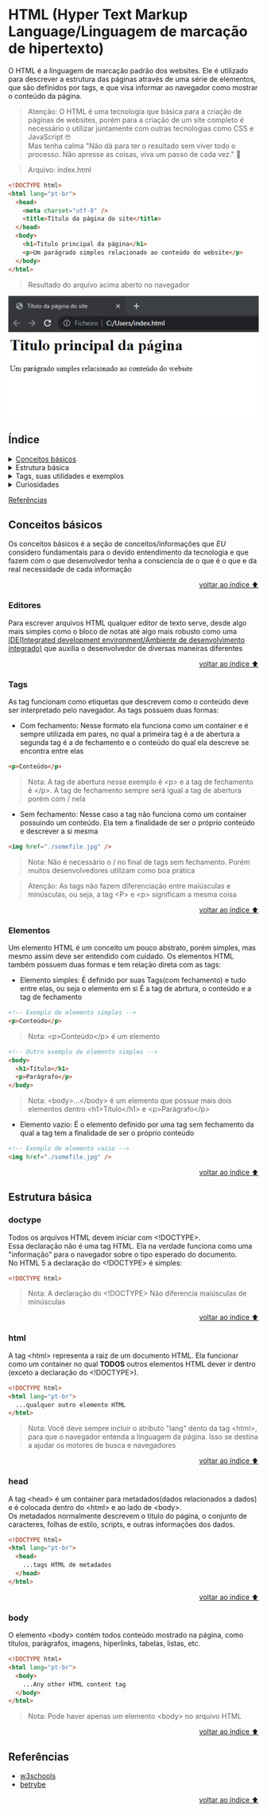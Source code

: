 # HTML (Hyper Text Markup Language/Linguagem de marcação de hipertexto)

O HTML é a linguagem de marcação padrão dos websites. Ele é utilizado para descrever a estrutura das páginas através de uma série de elementos, que são definidos por tags, e que visa informar ao navegador como mostrar o conteúdo da página.

> Atenção: O HTML é uma tecnologia que básica para a criação de páginas de websites, porém para a criação de um site completo é necessário o utilizar juntamente com outras tecnologias como CSS e JavaScript 🤓 \
> Mas tenha calma "Não dá para ter o resultado sem viver todo o processo. Não apresse as coisas, viva um passo de cada vez." 🧘

> Arquivo: index.html

```html
<!DOCTYPE html>
<html lang="pt-br">
  <head>
    <meta charset="utf-8" />
    <title>Título da página do site</title>
  </head>
  <body>
    <h1>Titulo principal da página</h1>
    <p>Um parágrado simples relacionado ao conteúdo do website</p>
  </body>
</html>
```

> Resultado do arquivo acima aberto no navegador

![Resultado do código interpretado pelo navegador](./assets/basic-html-sample-code.jpg)

## Índice

<details>
  <summary><a href="#conceitos-básicos">Conceitos básicos</a></summary>

&emsp;&emsp;[Editores](#editores)\
&emsp;&emsp;[Tags](#tags)\
&emsp;&emsp;...Aninhamento\
&emsp;&emsp;[Elementos](#elementos)\
&emsp;&emsp;...Atributos\
&emsp;&emsp;...Semântica\
&emsp;&emsp;...Espaço ocupado pelos elementos\
&emsp;&emsp;...Entidades HTML\
&emsp;&emsp;...Conjunto de caracteres

</details>

<details>
  <summary>Estrutura básica</summary>

&emsp;&emsp;[doctype](#doctype) \
&emsp;&emsp;[html](#html) \
&emsp;&emsp;[head](#head) \
&emsp;&emsp;[body](#body)

</details>

<details>
  <summary>Tags, suas utilidades e exemplos</summary>

&emsp;&emsp;...em progresso

</details>

<details>
  <summary>Curiosidades</summary>

&emsp;&emsp;...em progresso

</details>

<a href="#referências">Referências</a>

## Conceitos básicos

Os conceitos básicos é a seção de conceitos/informações que _EU_ considero fundamentais para o devido entendimento da tecnologia e que fazem com o que desenvolvedor tenha a consciencia de o que é o que e da real necessidade de cada informação

<p align="right"><a href="#índice">voltar ao índice ⬆️ </a></p>

### Editores

Para escrever arquivos HTML qualquer editor de texto serve, desde algo mais simples como o bloco de notas até algo mais robusto como uma [IDE(Integrated development environment/Ambiente de desenvolvimento integrado)](https://aws.amazon.com/pt/what-is/ide/#:~:text=Um%20ambiente%20de%20desenvolvimento%20integrado,uma%20aplica%C3%A7%C3%A3o%20f%C3%A1cil%20de%20usar.) que auxilia o desenvolvedor de diversas maneiras diferentes

<p align="right"><a href="#índice">voltar ao índice ⬆️ </a></p>

### Tags

As tag funcionam como etiquetas que descrevem como o conteúdo deve ser interpretado pelo navegador. As tags possuem duas formas:

- Com fechamento: Nesse formato ela funciona como um container e é sempre utilizada em pares, no qual a primeira tag é a de abertura a segunda tag é a de fechamento e o conteúdo do qual ela descreve se encontra entre elas

```html
<p>Conteúdo</p>
```

> Nota: A tag de abertura nesse exemplo é &lt;p&gt; e a tag de fechamento é &lt;/p&gt;. A tag de fechamento sempre será igual a tag de abertura porém com / nela

- Sem fechamento: Nesse caso a tag não funciona como um container possuindo um conteúdo. Ela tem a finalidade de ser o próprio conteúdo e descrever a si mesma

```html
<img href="./somefile.jpg" />
```

> Nota: Não é necessário o / no final de tags sem fechamento. Porém muitos desenvolvedores utilizam como boa prática

> Atenção: As tags não fazem diferenciação entre maiúsculas e minúsculas, ou seja, a tag &lt;P&gt; e &lt;p&gt; significam a mesma coisa

<p align="right"><a href="#índice">voltar ao índice ⬆️ </a></p>

### Elementos

Um elemento HTML é um conceito um pouco abstrato, porém simples, mas mesmo assim deve ser entendido com cuidado. Os elementos HTML também possuem duas formas e tem relação direta com as tags:

- Elemento simples: É definido por suas Tags(com fechamento) e tudo entre elas, ou seja o elemento em si É a tag de abrtura, o conteúdo e a tag de fechamento

```html
<!-- Exemplo de elemento simples -->
<p>Conteúdo</p>
```

> Nota: &lt;p&gt;Conteúdo&lt;/p&gt; é um elemento

```html
<!-- Outro exemplo de elemento simples -->
<body>
  <h1>Título</h1>
  <p>Parágrafo</p>
</body>
```

> Nota: &lt;body&gt;...&lt;/body&gt; é um elemento que possue mais dois elementos dentro &lt;h1&gt;Título&lt;/h1&gt; e &lt;p&gt;Parágrafo&lt;/p&gt;

- Elemento vazio: É o elemento definido por uma tag sem fechamento da qual a tag tem a finalidade de ser o próprio conteúdo

```html
<!-- Exemplo de elemento vazio -->
<img href="./somefile.jpg" />
```

<p align="right"><a href="#índice">voltar ao índice ⬆️ </a></p>

## Estrutura básica

### doctype

Todos os arquivos HTML devem iniciar com &lt;!DOCTYPE&gt;. \
Essa declaração não é uma tag HTML. Ela na verdade funciona como uma "informação" para o navegador sobre o tipo esperado do documento. \
No HTML 5 a declaração do &lt;!DOCTYPE&gt; é simples:

```html
<!DOCTYPE html>
```

> Nota: A declaração do &lt;!DOCTYPE&gt; Não diferencia maiúsculas de minúsculas

<p align="right"><a href="#índice">voltar ao índice ⬆️ </a></p>

### html

A tag &lt;html&gt; representa a raiz de um documento HTML. Ela funcionar como um container no qual **TODOS** outros elementos HTML dever ir dentro (exceto a declaração do &lt;!DOCTYPE&gt;).

```html
<!DOCTYPE html>
<html lang="pt-br">
  ...qualquer outro elemento HTML
</html>
```

> Nota: Você deve sempre incluir o atributo "lang" dento da tag &lt;html&gt;, para que o navegador entenda a linguagem da página. Isso se destina a ajudar os motores de busca e navegadores

<p align="right"><a href="#índice">voltar ao índice ⬆️ </a></p>

### head

A tag &lt;head&gt; é um container para metadados(dados relacionados a dados) e é colocada dentro do &lt;html&gt; e ao lado de &lt;body&gt;. \
Os metadados normalmente descrevem o titulo do página, o conjunto de caracteres, folhas de estilo, scripts, e outras informações dos dados.

```html
<!DOCTYPE html>
<html lang="pt-br">
  <head>
    ...tags HTML de metadados
  </head>
</html>
```

<p align="right"><a href="#índice">voltar ao índice ⬆️ </a></p>

### body

O elemento &lt;body&gt; contém todos conteúdo mostrado na página, como títulos, parágrafos, imagens, hiperlinks, tabelas, listas, etc.

```html
<!DOCTYPE html>
<html lang="pt-br">
  <body>
    ...Any other HTML content tag
  </body>
</html>
```

> Nota: Pode haver apenas um elemento &lt;body&gt; no arquivo HTML

<p align="right"><a href="#índice">voltar ao índice ⬆️ </a></p>

## Referências

- [w3schools](https://www.w3schools.com/html/default.asp)
- [betrybe](https://blog.betrybe.com/desenvolvimento-web/comandos-e-tags-html/)

<p align="right"><a href="#índice">voltar ao índice ⬆️ </a></p>
